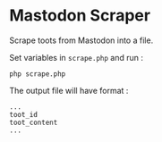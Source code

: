 # Mastodon Scraper

Scrape toots from Mastodon into a file.

Set variables in `scrape.php` and run :

```
php scrape.php
```

The output file will have format :

```
...
toot_id
toot_content
...
```
